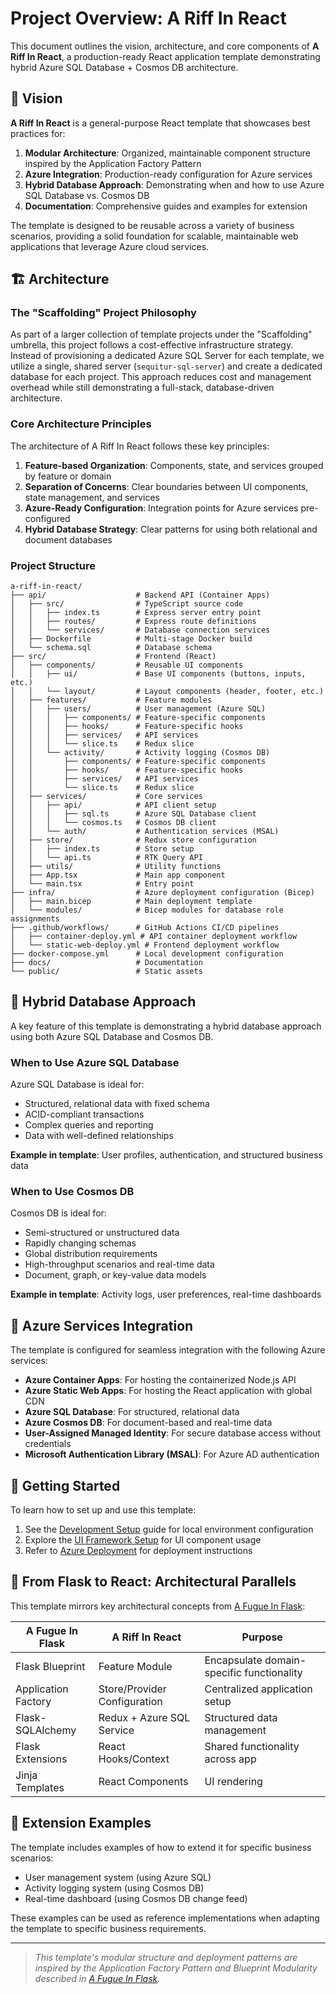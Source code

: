 # Project Overview: A Riff In React

This document outlines the vision, architecture, and core components of **A Riff In React**, a production-ready React application template demonstrating hybrid Azure SQL Database + Cosmos DB architecture.

## 🎯 Vision

**A Riff In React** is a general-purpose React template that showcases best practices for:

1. **Modular Architecture**: Organized, maintainable component structure inspired by the Application Factory Pattern
2. **Azure Integration**: Production-ready configuration for Azure services
3. **Hybrid Database Approach**: Demonstrating when and how to use Azure SQL Database vs. Cosmos DB
4. **Documentation**: Comprehensive guides and examples for extension

The template is designed to be reusable across a variety of business scenarios, providing a solid foundation for scalable, maintainable web applications that leverage Azure cloud services.

## 🏗️ Architecture

### The "Scaffolding" Project Philosophy

As part of a larger collection of template projects under the "Scaffolding" umbrella, this project follows a cost-effective infrastructure strategy. Instead of provisioning a dedicated Azure SQL Server for each template, we utilize a single, shared server (`sequitur-sql-server`) and create a dedicated database for each project. This approach reduces cost and management overhead while still demonstrating a full-stack, database-driven architecture.

### Core Architecture Principles

The architecture of A Riff In React follows these key principles:

1. **Feature-based Organization**: Components, state, and services grouped by feature or domain
2. **Separation of Concerns**: Clear boundaries between UI components, state management, and services
3. **Azure-Ready Configuration**: Integration points for Azure services pre-configured
4. **Hybrid Database Strategy**: Clear patterns for using both relational and document databases

### Project Structure

```
a-riff-in-react/
├── api/                    # Backend API (Container Apps)
│   ├── src/                # TypeScript source code
│   │   ├── index.ts        # Express server entry point
│   │   ├── routes/         # Express route definitions
│   │   └── services/       # Database connection services
│   ├── Dockerfile          # Multi-stage Docker build
│   └── schema.sql          # Database schema
├── src/                    # Frontend (React)
│   ├── components/         # Reusable UI components
│   │   ├── ui/             # Base UI components (buttons, inputs, etc.)
│   │   └── layout/         # Layout components (header, footer, etc.)
│   ├── features/           # Feature modules
│   │   ├── users/          # User management (Azure SQL)
│   │   │   ├── components/ # Feature-specific components
│   │   │   ├── hooks/      # Feature-specific hooks
│   │   │   ├── services/   # API services
│   │   │   └── slice.ts    # Redux slice
│   │   └── activity/       # Activity logging (Cosmos DB)
│   │       ├── components/ # Feature-specific components
│   │       ├── hooks/      # Feature-specific hooks
│   │       ├── services/   # API services
│   │       └── slice.ts    # Redux slice
│   ├── services/           # Core services
│   │   ├── api/            # API client setup
│   │   │   ├── sql.ts      # Azure SQL Database client
│   │   │   └── cosmos.ts   # Cosmos DB client
│   │   └── auth/           # Authentication services (MSAL)
│   ├── store/              # Redux store configuration
│   │   ├── index.ts        # Store setup
│   │   └── api.ts          # RTK Query API
│   ├── utils/              # Utility functions
│   ├── App.tsx             # Main app component
│   └── main.tsx            # Entry point
├── infra/                  # Azure deployment configuration (Bicep)
│   ├── main.bicep          # Main deployment template
│   └── modules/            # Bicep modules for database role assignments
├── .github/workflows/      # GitHub Actions CI/CD pipelines
│   ├── container-deploy.yml # API container deployment workflow
│   └── static-web-deploy.yml # Frontend deployment workflow
├── docker-compose.yml      # Local development configuration
├── docs/                   # Documentation
└── public/                 # Static assets
```

## 🔄 Hybrid Database Approach

A key feature of this template is demonstrating a hybrid database approach using both Azure SQL Database and Cosmos DB.

### When to Use Azure SQL Database

Azure SQL Database is ideal for:
- Structured, relational data with fixed schema
- ACID-compliant transactions
- Complex queries and reporting
- Data with well-defined relationships

**Example in template**: User profiles, authentication, and structured business data

### When to Use Cosmos DB

Cosmos DB is ideal for:
- Semi-structured or unstructured data
- Rapidly changing schemas
- Global distribution requirements
- High-throughput scenarios and real-time data
- Document, graph, or key-value data models

**Example in template**: Activity logs, user preferences, real-time dashboards

## 🔌 Azure Services Integration

The template is configured for seamless integration with the following Azure services:

- **Azure Container Apps**: For hosting the containerized Node.js API
- **Azure Static Web Apps**: For hosting the React application with global CDN
- **Azure SQL Database**: For structured, relational data
- **Azure Cosmos DB**: For document-based and real-time data
- **User-Assigned Managed Identity**: For secure database access without credentials
- **Microsoft Authentication Library (MSAL)**: For Azure AD authentication

## 🚀 Getting Started

To learn how to set up and use this template:
1. See the [Development Setup](./03-development-setup.md) guide for local environment configuration
2. Explore the [UI Framework Setup](./05-ui-framework-setup.md) for UI component usage
3. Refer to [Azure Deployment](./10-azure-deployment.md) for deployment instructions

## 🔄 From Flask to React: Architectural Parallels

This template mirrors key architectural concepts from [A Fugue In Flask](https://github.com/HarryJamesGreenblatt/A-Fugue-In-Flask):

| A Fugue In Flask | A Riff In React | Purpose |
|------------------|-----------------|---------|
| Flask Blueprint | Feature Module | Encapsulate domain-specific functionality |
| Application Factory | Store/Provider Configuration | Centralized application setup |
| Flask-SQLAlchemy | Redux + Azure SQL Service | Structured data management |
| Flask Extensions | React Hooks/Context | Shared functionality across app |
| Jinja Templates | React Components | UI rendering |

## 🧩 Extension Examples

The template includes examples of how to extend it for specific business scenarios:
- User management system (using Azure SQL)
- Activity logging system (using Cosmos DB)
- Real-time dashboard (using Cosmos DB change feed)

These examples can be used as reference implementations when adapting the template to specific business requirements.

---

> _This template's modular structure and deployment patterns are inspired by the Application Factory Pattern and Blueprint Modularity described in [A Fugue In Flask](https://github.com/HarryJamesGreenblatt/A-Fugue-In-Flask)._